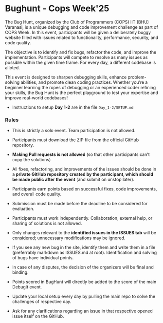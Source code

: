 # Bughunt - Cops Week'25

The Bug Hunt, organized by the Club of Programmers (COPS) IIT (BHU) Varanasi, is a unique debugging and code improvement challenge as part of COPS Week. In this event, participants will be given a deliberately buggy website filled with issues related to functionality, performance, security, and code quality.

The objective is to identify and fix bugs, refactor the code, and improve the implementation. Participants will compete to resolve as many issues as possible within the given time frame. For every day, a different codebase is alloted.

This event is designed to sharpen debugging skills, enhance problem-solving abilities, and promote clean coding practices. Whether you’re a beginner learning the ropes of debugging or an experienced coder refining your skills, the Bug Hunt is the perfect playground to test your expertise and improve real-world codebases!

- Instructions to setup **Day 1-2** are in the file `Day_1-2/SETUP.md`

### Rules

- This is strictly a solo event. Team participation is not allowed.
- Participants must download the ZIP file from the official GitHub repository.
- **Making Pull requests is not allowed** (so that other participants can't copy the solutions)
- All fixes, refactoring, and improvements of the issues should be done in a **private GitHub repository created by the participant, which should be made public after the event** (and submit on unstop later).
- Participants earn points based on successful fixes, code improvements, and overall code quality.
- Submission must be made before the deadline to be considered for evaluation.
- Participants must work independently. Collaboration, external help, or sharing of solutions is not allowed.
- Only changes relevant to the **identified issues in the ISSUES tab** will be considered; unnecessary modifications may be ignored.
- If you see any new bug in the site, identify them and write them in a file (preferrably markdown as ISSUES.md at root). Identification and solving of bugs have individual points.
- In case of any disputes, the decision of the organizers will be final and binding.
- Points scored in BugHunt will directly be added to the score of the main DebugIt event.
- Update your local setup every day by pulling the main repo to solve the challenges of respective day.

- Ask for any clarifications regarding an issue in that respective opened issue itself on the GitHub.
